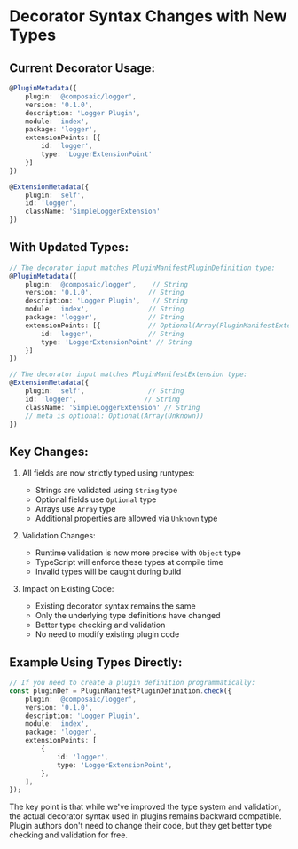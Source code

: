 # Decorator Syntax Changes with New Types

## Current Decorator Usage:

```typescript
@PluginMetadata({
    plugin: '@composaic/logger',
    version: '0.1.0',
    description: 'Logger Plugin',
    module: 'index',
    package: 'logger',
    extensionPoints: [{
        id: 'logger',
        type: 'LoggerExtensionPoint'
    }]
})

@ExtensionMetadata({
    plugin: 'self',
    id: 'logger',
    className: 'SimpleLoggerExtension'
})
```

## With Updated Types:

```typescript
// The decorator input matches PluginManifestPluginDefinition type:
@PluginMetadata({
    plugin: '@composaic/logger',    // String
    version: '0.1.0',              // String
    description: 'Logger Plugin',   // String
    module: 'index',               // String
    package: 'logger',             // String
    extensionPoints: [{            // Optional(Array(PluginManifestExtensionPoints))
        id: 'logger',              // String
        type: 'LoggerExtensionPoint' // String
    }]
})

// The decorator input matches PluginManifestExtension type:
@ExtensionMetadata({
    plugin: 'self',                // String
    id: 'logger',                 // String
    className: 'SimpleLoggerExtension' // String
    // meta is optional: Optional(Array(Unknown))
})
```

## Key Changes:

1. All fields are now strictly typed using runtypes:

    - Strings are validated using `String` type
    - Optional fields use `Optional` type
    - Arrays use `Array` type
    - Additional properties are allowed via `Unknown` type

2. Validation Changes:

    - Runtime validation is now more precise with `Object` type
    - TypeScript will enforce these types at compile time
    - Invalid types will be caught during build

3. Impact on Existing Code:
    - Existing decorator syntax remains the same
    - Only the underlying type definitions have changed
    - Better type checking and validation
    - No need to modify existing plugin code

## Example Using Types Directly:

```typescript
// If you need to create a plugin definition programmatically:
const pluginDef = PluginManifestPluginDefinition.check({
    plugin: '@composaic/logger',
    version: '0.1.0',
    description: 'Logger Plugin',
    module: 'index',
    package: 'logger',
    extensionPoints: [
        {
            id: 'logger',
            type: 'LoggerExtensionPoint',
        },
    ],
});
```

The key point is that while we've improved the type system and validation, the actual decorator syntax used in plugins remains backward compatible. Plugin authors don't need to change their code, but they get better type checking and validation for free.
